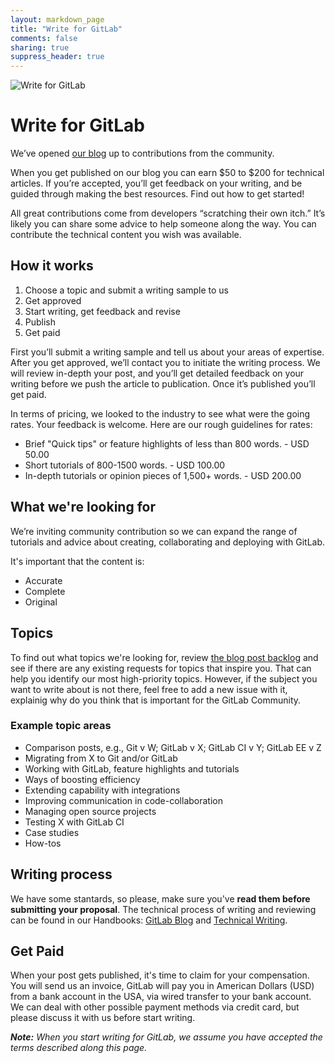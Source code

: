 ```yaml
---
layout: markdown_page
title: "Write for GitLab"
comments: false
sharing: true
suppress_header: true
---
```

![Write for GitLab](/images/community/computers-table-banner.jpg)

# Write for GitLab

We’ve opened [our blog] up to contributions from the community.

When you get published on our blog you can earn $50 to $200 for technical articles. If you’re accepted, you’ll get feedback on your writing, and be guided through making the best resources. Find out how to get started!

All great contributions come from developers “scratching their own itch.” It’s likely you can share some advice to help someone along the way. You can contribute the technical content you wish was available.

## How it works

1.  Choose a topic and submit a writing sample to us
2.  Get approved
3.  Start writing, get feedback and revise
4.  Publish
5.  Get paid

First you’ll submit a writing sample and tell us about your areas of expertise. After you get approved, we’ll contact you to initiate the writing process. We will review in-depth your post, and you’ll get detailed feedback on your writing before we push the article to publication. Once it’s published you’ll get paid.

In terms of pricing, we looked to the industry to see what were the going rates. Your feedback is welcome. Here are our rough guidelines for rates:

- Brief "Quick tips" or feature highlights of less than 800 words. - USD 50.00
- Short tutorials of 800-1500 words. - USD 100.00
- In-depth tutorials or opinion pieces of 1,500+ words. - USD 200.00

## What we're looking for

We’re inviting community contribution so we can expand the range of tutorials and advice about creating, collaborating and deploying with GitLab.

It's important that the content is:

- Accurate
- Complete
- Original

## Topics

To find out what topics we're looking for, review [the blog post backlog][topics-issues] and see if there are any existing requests for topics that inspire you. That can help you identify our most high-priority topics. However, if the subject you want to write about is not there, feel free to add a new issue with it, explainig why do you think that is important for the GitLab Community.

### Example topic areas

- Comparison posts, e.g., Git v W; GitLab v X; GitLab CI v Y; GitLab EE v Z
- Migrating from X to Git and/or GitLab
- Working with GitLab, feature highlights and tutorials
- Ways of boosting efficiency
- Extending capability with integrations
- Improving communication in code-collaboration
- Managing open source projects
- Testing X with GitLab CI
- Case studies
- How-tos

## Writing process

We have some stantards, so please, make sure you've **read them before submitting your proposal**. The technical process of writing and reviewing can be found in our Handbooks: [GitLab Blog] and [Technical Writing].

## Get Paid

When your post gets published, it's time to claim for your compensation. You will send us an invoice, GitLab will pay you in American Dollars (USD) from a bank account in the USA, via wired transfer to your bank account. We can deal with other possible payment methods via credit card, but please discuss it with us before start writing.

_**Note:** When you start writing for GitLab, we assume you have accepted the terms described along this page._

[topics-issues]: https://gitlab.com/gitlab-com/blog-posts/issues?milestone_id=&scope=all&sort=created_desc&state=opened&utf8=%E2%9C%93&assignee_id=0&author_id=&milestone_title=&label_name=&weight=
[our blog]: /blog/
[GitLab Blog]: /handbook/marketing/blog/#publishing-process-for-community-writers
[Technical Writing]: /handbook/marketing/developer-relations/technical-writing/#professional-writing-techniques
